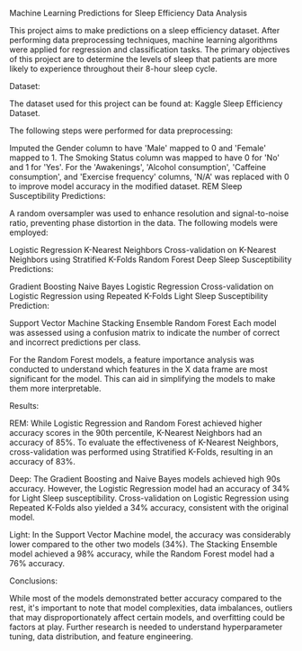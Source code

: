 Machine Learning Predictions for Sleep Efficiency Data Analysis

This project aims to make predictions on a sleep efficiency dataset. After performing data preprocessing techniques, machine learning algorithms were applied for regression and classification tasks. The primary objectives of this project are to determine the levels of sleep that patients are more likely to experience throughout their 8-hour sleep cycle.

Dataset:

The dataset used for this project can be found at: Kaggle Sleep Efficiency Dataset.

The following steps were performed for data preprocessing:

Imputed the Gender column to have 'Male' mapped to 0 and 'Female' mapped to 1.
The Smoking Status column was mapped to have 0 for 'No' and 1 for 'Yes'.
For the 'Awakenings', 'Alcohol consumption', 'Caffeine consumption', and 'Exercise frequency' columns, 'N/A' was replaced with 0 to improve model accuracy in the modified dataset.
REM Sleep Susceptibility Predictions:

A random oversampler was used to enhance resolution and signal-to-noise ratio, preventing phase distortion in the data. The following models were employed:

Logistic Regression
K-Nearest Neighbors
Cross-validation on K-Nearest Neighbors using Stratified K-Folds
Random Forest
Deep Sleep Susceptibility Predictions:

Gradient Boosting
Naive Bayes
Logistic Regression
Cross-validation on Logistic Regression using Repeated K-Folds
Light Sleep Susceptibility Prediction:

Support Vector Machine
Stacking Ensemble
Random Forest
Each model was assessed using a confusion matrix to indicate the number of correct and incorrect predictions per class.

For the Random Forest models, a feature importance analysis was conducted to understand which features in the X data frame are most significant for the model. This can aid in simplifying the models to make them more interpretable.

Results:

REM:
While Logistic Regression and Random Forest achieved higher accuracy scores in the 90th percentile, K-Nearest Neighbors had an accuracy of 85%. To evaluate the effectiveness of K-Nearest Neighbors, cross-validation was performed using Stratified K-Folds, resulting in an accuracy of 83%.

Deep:
The Gradient Boosting and Naive Bayes models achieved high 90s accuracy. However, the Logistic Regression model had an accuracy of 34% for Light Sleep susceptibility. Cross-validation on Logistic Regression using Repeated K-Folds also yielded a 34% accuracy, consistent with the original model.

Light:
In the Support Vector Machine model, the accuracy was considerably lower compared to the other two models (34%). The Stacking Ensemble model achieved a 98% accuracy, while the Random Forest model had a 76% accuracy.

Conclusions:

While most of the models demonstrated better accuracy compared to the rest, it's important to note that model complexities, data imbalances, outliers that may disproportionately affect certain models, and overfitting could be factors at play. Further research is needed to understand hyperparameter tuning, data distribution, and feature engineering.
